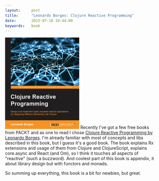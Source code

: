 ```yaml
---
layout:     post
title:      "Leonardo Borges: Clojure Reactive Programming"
date:       2015-07-18 19:44:00
keywords:   book
---
```


![book cover](/assets/clojure_reactive_book.jpg) Recently I've got a few free books from PACKT
and as one to read I chose [Clojure Reactive Programming by Leonardo Borges](https://www.packtpub.com/web-development/clojure-reactive-programming).
I'm already familiar with most of concepts and libs described in this book, but
I guess it's a good book. The book explains Rx extensions and usage of them from Clojure
and ClojureScript, explains core.async and React (and Om), so I think it touches all aspects
of "reactive" (such a buzzword). And coolest part of this book is appendix, it about
library design but with functors and monads.

So summing up everything, this book is a bit for newbies, but great. 
